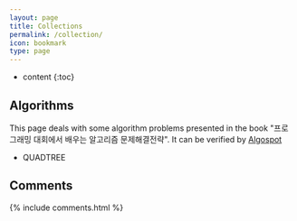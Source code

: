 ```yaml
---
layout: page
title: Collections
permalink: /collection/
icon: bookmark
type: page
---
```


* content
{:toc}
## Algorithms
This page deals with some algorithm problems presented in the book "프로그래밍 대회에서 배우는 알고리즘 문제해결전략". It can be verified by [Algospot](https://algospot.com)

* QUADTREE



## Comments

{% include comments.html %}
